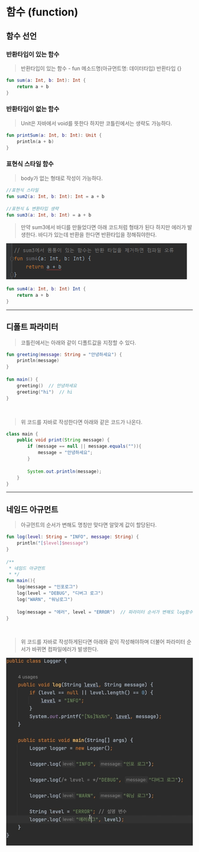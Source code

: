 # 함수 (function)

## 함수 선언

### 반환타입이 있는 함수
> 반환타입이 있는 함수 - fun 메소드명(아규먼트명: 데이터타입) 반환타입 {} 
```kotlin
fun sum(a: Int, b: Int): Int {
    return a + b
}
```

### 반환타입이 없는 함수
> Unit은 자바에서 void를 뜻한다 하지만 코틀린에서는 생략도 가능하다.
```kotlin 
fun printSum(a: Int, b: Int): Unit {
    println(a + b)
}
```

### 표현식 스타일 함수
> body가 없는 형태로 작성이 가능하다.
```kotlin
//표현식 스타일
fun sum2(a: Int, b: Int): Int = a + b

//표현식 & 변환타입 생략
fun sum3(a: Int, b: Int) = a + b

```

> 만약 sum3에서 바디를 만들었다면 아래 코드처럼 형태가 된다 하지만 에러가 발생한다. 바디가 있는데 반환을 한다면 반환타입을 정해줘야한다.

![img.png](img.png)  

```kotlin
fun sum4(a: Int, b: Int) Int {
    return a + b
}
```



---

## 디폴트 파라미터
> 코틀린에서는 아래와 같이 디폴트값을 지정할 수 있다.
```kotlin
fun greeting(message: String = "안녕하세요") {
    println(message)
}

fun main() {
    greeting()  // 안녕하세요
    greeting("hi")  // hi
}
```  

<br>
  
> 위 코드를 자바로 작성한다면 아래와 같은 코드가 나온다.
```java
class main {
	public void print(String message) {
		if (message == null || message.equals("")){
			message = "안녕하세요";
		}

		System.out.println(message);
	}
}
```

---

## 네임드 아규먼트
> 아규먼트의 순서가 변해도 명칭만 맞다면 알맞게 값이 할당된다.
```kotlin
fun log(level: String = "INFO", message: String) {
    println("[$level]$message")
}

/**
 * 네임드 아규먼트
 * */
fun main(){
    log(message = "인포로그")
    log(level = "DEBUG", "디버그 로그")
    log("WARN", "워닝로그")
    
    log(message = "에러", level = "ERROR")  // 파라미터 순서가 변해도 log함수에는 알맞게 들어가기된다.
}
```

<br>   

> 위 코드를 자바로 작성하게된다면 아래와 같이 작성해야하며 더불어 파라미터 순서가 바뀌면 컴파일에러가 발생한다.  

![img_1.png](img_1.png)

